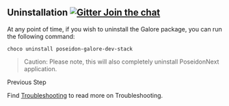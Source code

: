 ## Uninstallation   [![Gitter Join the chat](https://badges.gitter.im/Join%20Chat.svg)](https://gitter.im/kognifai/Lobby)

At any point of time, if you wish to uninstall the Galore package, you can run the following command:
```
choco uninstall poseidon-galore-dev-stack
```
> Caution: Please note, this will also completely uninstall PoseidonNext application.



Previous Step

Find  [Troubleshooting](Troubleshooting.md) to read more on Troubleshooting.
